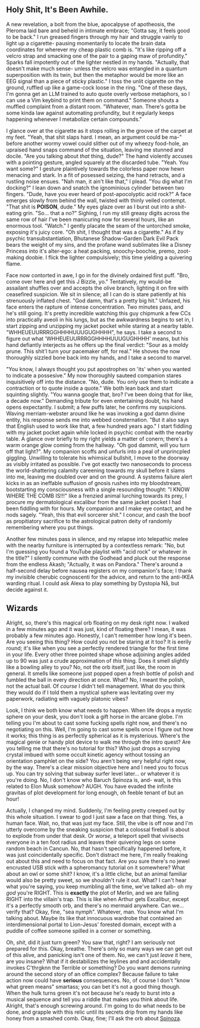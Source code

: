 ## Holy Shit, It's Been Awhile.

A new revelation, a bolt from the blue, apocalpyse of apotheosis, the
Pleroma laid bare and beheld in intimate embrace; "Gotta say, it feels
good to be back." I run greased fingers through my hair and struggle
vainly to light up a cigarette- pausing momentarily to locate the brain
data coordinates for wherever my cheap plastic comb is. "It's like ripping
off a velcro strap and smacking one of the pair to a gaping maw of
profundity." Sparks fall impotently out of the lighter nestled in my
hands. "Actually, that doesn't make much sense- unless the velcro was
entangled in a quantum superposition with its twin, but then the metaphor
would be more like an EEG signal than a piece of sticky plastic." I toss
the unlit cigarette on the ground, ruffled up like a game-cock loose in
the ring. "One of these days, I'm gonna get an LLM trained to auto quote
overly verbose metaphors, so I can use a Vim keybind to print them on
command." Someone shouts a muffled complaint from a distant room.
"Whatever, man. There's gotta be some kinda law against automating
profundity, but it regularly keeps happening whenever I metabolize certain
compounds." 

I glance over at the cigarette as it stops rolling in the groove of the
carpet at my feet. "Yeah, that shit slaps hard. I mean, an argument could
be ma-" before another wormy vowel could slither out of my wheezy
food-hole, an upraised hand snaps command of the situation, leaving me
stunned and docile. "Are you talking about *that* thing, dude?" The hand
violently accuses with a pointing gesture, angled squarely at the
discarded tube. "Yeah. You want some?" I gesture plaintively towards the
colorless paper now hewn menacing and stark. In a fit of posessed seizing,
the hand retracts, and a rustling noise ensues. "Nah man, it ain't like
that," I plead. "You dig what I'm docking?" I lean down and snatch the
ignominious cylinder between two fingers. "Dude, have you ever heard of
post-apocolyptic acid rock?" A face emerges slowly from behind the wall,
twisted with thinly veiled contempt. "That shit is **POISON**, dude." My
eyes glaze over as I burst out into a shit-eating grin. "So... that a no?"
Sighing, I run my still greasy digits across the same row of hair I've
been manicuring now for several hours, like an enormous tool. "Watch."
I gently placate the seam of the untorched smoke, exposing it's juicy
core. "Oh shit, I thought that was a cigarette." As if by psychic
transubstantiation, Bhutanese Shadow-Garden Dark Evil Pack bears the
weight of my sins, and the profane wand sublimates like a Disney Princess
into it's alter-ego: a heat packing, snoochy-boochie, premo, zoot-making
doobie. I flick the lighter compulsively; this time yielding a quivering
flame.

Face now contorted in awe, I go in for the divinely ordained first puff.
"Bro, come over here and get this J Bizzle, yo." Tentatively, my would-be
assailant shuffles over and accepts the olive branch, lighting it on fire
with ceasefired suspicion. We sit in silence; all I can do is stare
patiently at his strenuously inflated chest. "God damn, that's a pretty
big hit." Unfazed, his face enters the rapture of intense concentration.
Two minutes pass, and he's still going. It's pretty incredible watching
this guy chipmunk a few CCs into practically aveoli in his lungs, but as
the awkwardness begins to set in, I start zipping and unzipping my
jacket pocket while staring at a nearby table.
"WHHEUEUURRRGGHHHHUUUGUGHHHH", he says. I take a second to figure out what
'WHHEUEUURRRGGHHHHUUUGUGHHHH' means, but his hand defiantly interjects as
he offers up the final verdict: "Sour as a moldy prune. This shit'l turn
your pacemaker off, for real." He shoves the now thoroughly sizzled bone
back into my hands, and I take a second to marvel. 

"You know, I always thought you put apostrophes on 'its' when you wanted
to indicate a possesive." My now thoroughly sauteed companion stares
inquisitively off into the distance. "No, dude. You only use them to
indicate a contraction or to quote inside a quote." We both lean back and
start squinting slightly. "You wanna google that, bro? I've been doing
that for like, a decade now." Demanding tribute for even entertaining
doubt, his hand opens expectantly. I submit; a few puffs later, he
confirms my suspicions. Waving merriam-webster around like he was invoking
a god damn divine entity, his response sends me into webbed consternation.
"But it also says that English used to work like that, a few hundred years
ago." I start fiddling with my jacket pocket again while locked in psychic
combat with the nearby table. A glance over briefly to my right yields
a matter of conern; there's a warm orange glow coming from the hallway.
"Oh god dammit, will you turn off that light?". My companion scoffs and
unfurls into a peal of unprincpled giggling. Unwilling to tolerate his
whimsical bullshit, I move to the doorway as visibly irritated as
possible. I've got exactly two nanoseconds to process the world-shattering
calamity careening towards my skull before it slams into me, leaving me
doubled over and on the ground. A systems failure alert kicks in as an
ineffable suffusion of gnosis rushes into my bloodstream, bootstarting my
consciousness with a single resounding thought: "I KNOW WHERE THE COMB
IS!!!" like a frenzied animal lurching towards its prey, I procure my
dermatological excalibur from the same jacket pocket I had been fiddling
with for hours. My companion and I make eye contact, and he nods sagely.
"Yeah, this that evil sorcerer shit." I concur, and cash the boof as
propitiatory sacrifice to the astrological patron deity of randomly
remembering where you put things.

Another few minutes pass in silence, and my relapse into telepathic melee
with the nearby furniture is interrupted by a contextless remark: "No, but
I'm guessing you found a YouTube playlist with "acid rock" or whatever in
the title?" I silently commune with the Godhead and pluck out the response
from the endless Akash; "Actually, it was on Pandora." There's around
a half-second delay before nausea registers on my companion's face;
I thank my invisible cherubic cognoscenti for the advice, and return to
the anti-IKEA warding ritual. I could ask Alexa to play something by
Dystopia Nå, but decide against it. 

## Wizards

Alright, so, there's this magical orb floating on my desk right now.
I walked in a few minutes ago and it was just, kind of floating there?
I mean, it was probably a few minutes ago. Honestly, I can't remember how
long it's been. Are you seeing this thing? How could you not be staring at
it too? It is eerily round; it's like when you see a perfectly rendered
triangle for the first time in your life. Every other three pointed shape
whose adjoining angles added up to 90 was just a crude approximation of
*this* thing. Does it smell slightly like a bowling alley to you? No, not
the orb itself, just like, the room in general. It smells like someone
just popped open a fresh bottle of polish and fumbled the ball in every
direction at once. What? No, I meant the polish, not the actual ball. Of
*course* I didn't tell management. What do you think they would do if
I told them a mystical sphere was levitating over my paperwork, radiating
with vaguely platonic vibes?

Look, I think we both know what needs to happen. When life drops a mystic
sphere on your desk, you don't look a gift horse in the arcane globe. I'm
telling you I'm about to cast some fucking spells right now, and there's
no negotiating on this. Well, I'm going to cast some spells once I figure
out how it works; this thing is as perfectly spherical as it is
mysterious. Where's the magical genie or handy plot device to walk me
through the intro quest? Are you telling me that there's no tutorial for
this? Who just drops a scrying crystal imbued with some occult kinetic
agency without tossing an orientation pamphlet on the side? You aren't
being very helpful right now, by the way. There's a clear mission
objective here and I need you to focus up. You can try solving that subway
surfer level later... or whatever it is you're doing. No, I don't know who
Baruch Spinoza is, and- wait, is this related to Elon Musk somehow? AUGH.
You have evaded the infinite gravitas of plot development for long enough,
oh feeble tenant of but an hour!

Actually, I changed my mind. Suddenly, I'm feeling pretty creeped out by
this whole situation. I swear to god I just saw a face on that thing. Yes,
a human face. Wait, no, that was just my face. Still, the vibe is off now
and I'm utterly overcome by the sneaking suspicion that a colossal
fireball is about to explode from under that desk. Or *worse*, a teleport
spell that vivisects everyone in a ten foot radius and leaves their
quivering legs on some random beach in Cancun. No, that hasn't
specifically happened before, it was just coincidentally specific. Don't
distract me here, I'm really freaking out about this and need to focus on
that fact. Are you sure there's no jewel encrusted USB stick with
a spheromancy tutorial on it somewhere? What about an owl or some shit?
I know, it's a little cliche, but an animal familiar would also be pretty
sweet, so we shouldn't rule it out. What? I can't hear what you're saying,
you keep mumbling all the time, we've talked ab- oh my *god* you're RIGHT.
This is **exactly** the plot of Merlin, and we are falling RIGHT into the
villain's trap. This is like when Arthur gets Excalibur, except it's
a perfectly smooth orb, and there's no mermaid anywhere. Can we... verify
that? Okay, fine, "sea nymph". Whatever, man. You know what I'm talking
about. Maybe its like that innocuous wardrobe that contained an
interdimensional portal to Lion-Jesus' forested domain, except with
a puddle of coffee someone spilled in a corner or something.

Oh, *shit*, did it just turn green? You saw that, right? I am seriously
not prepared for this. Okay, breathe. There's only so many ways we can get
out of this alive, and panicking isn't one of them. No, we can't just
*leave* it here, are you insane? What if it destabilizes the leylines and
and accidentally invokes C'thrgknn the Terrible or something? Do you want
demons running around the second story of an office complex? Because
failure to take action now could have **serious** consequences. No, of
course I don't "know what green means" smartass; you can bet it's not
a good thing though. When the hulk turns green it's not because he's ready
to burst into a musical sequence and tell you a riddle that makes you
think about life. Alright, that's enough screwing around. I'm going to do
what needs to be done, and grapple with this relic until its
secrets drip from my hands like honey from a smashed comb. Okay, fine;
I'll ask the orb about [Spinoza](../philosophy/Spinoza.md).
